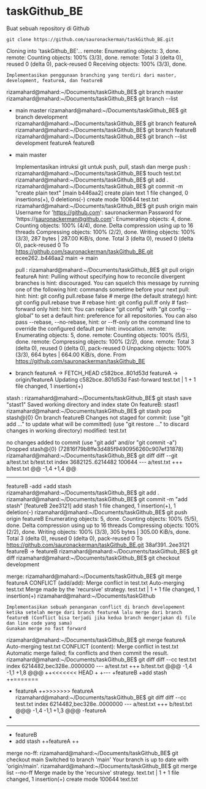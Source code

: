 # taskGithub_BE

   Buat sebuah repository di Github
    
    git clone https://github.com/sauronackerman/taskGithub_BE.git
Cloning into 'taskGithub_BE'...
remote: Enumerating objects: 3, done.
remote: Counting objects: 100% (3/3), done.
remote: Total 3 (delta 0), reused 0 (delta 0), pack-reused 0
Receiving objects: 100% (3/3), done.

    
    Implementasikan penggunaan branching yang terdiri dari master, development, featureA, dan featureB
    
rizamahard@mahard:~/Documents/taskGithub_BE$ git branch master
rizamahard@mahard:~/Documents/taskGithub_BE$ git branch --list
* main
  master
rizamahard@mahard:~/Documents/taskGithub_BE$ git branch development
rizamahard@mahard:~/Documents/taskGithub_BE$ git branch featureA
rizamahard@mahard:~/Documents/taskGithub_BE$ git branch featureB
rizamahard@mahard:~/Documents/taskGithub_BE$ git branch --list
  development
  featureA
  featureB
* main
  master

    
    Implementasikan intruksi git untuk push, pull, stash dan merge
    push :
rizamahard@mahard:~/Documents/taskGithub_BE$ touch test.txt
rizamahard@mahard:~/Documents/taskGithub_BE$ git add .
rizamahard@mahard:~/Documents/taskGithub_BE$ git commit -m "create plain text"
[main b446aa2] create plain text
 1 file changed, 0 insertions(+), 0 deletions(-)
 create mode 100644 test.txt
rizamahard@mahard:~/Documents/taskGithub_BE$ git push origin main
Username for 'https://github.com': sauronackerman
Password for 'https://sauronackerman@github.com': 
Enumerating objects: 4, done.
Counting objects: 100% (4/4), done.
Delta compression using up to 16 threads
Compressing objects: 100% (2/2), done.
Writing objects: 100% (3/3), 287 bytes | 287.00 KiB/s, done.
Total 3 (delta 0), reused 0 (delta 0), pack-reused 0
To https://github.com/sauronackerman/taskGithub_BE.git
   ecee262..b446aa2  main -> main
   
   pull :
rizamahard@mahard:~/Documents/taskGithub_BE$ git pull origin featureA
hint: Pulling without specifying how to reconcile divergent branches is
hint: discouraged. You can squelch this message by running one of the following
hint: commands sometime before your next pull:
hint: 
hint:   git config pull.rebase false  # merge (the default strategy)
hint:   git config pull.rebase true   # rebase
hint:   git config pull.ff only       # fast-forward only
hint: 
hint: You can replace "git config" with "git config --global" to set a default
hint: preference for all repositories. You can also pass --rebase, --no-rebase,
hint: or --ff-only on the command line to override the configured default per
hint: invocation.
remote: Enumerating objects: 5, done.
remote: Counting objects: 100% (5/5), done.
remote: Compressing objects: 100% (2/2), done.
remote: Total 3 (delta 0), reused 0 (delta 0), pack-reused 0
Unpacking objects: 100% (3/3), 664 bytes | 664.00 KiB/s, done.
From https://github.com/sauronackerman/taskGithub_BE
 * branch            featureA   -> FETCH_HEAD
   c582bce..801d53d  featureA   -> origin/featureA
Updating c582bce..801d53d
Fast-forward
 test.txt | 1 +
 1 file changed, 1 insertion(+)

stash :
rizamahard@mahard:~/Documents/taskGithub_BE$ git stash save "stast1"
Saved working directory and index state On featureB: stast1
rizamahard@mahard:~/Documents/taskGithub_BE$ git stash pop stash@{0}
On branch featureB
Changes not staged for commit:
  (use "git add <file>..." to update what will be committed)
  (use "git restore <file>..." to discard changes in working directory)
	modified:   test.txt

no changes added to commit (use "git add" and/or "git commit -a")
Dropped stash@{0} (72816f79b8ffe3d485f9490956260c907ef31878)
rizamahard@mahard:~/Documents/taskGithub_BE$ git diff
diff --git a/test.txt b/test.txt
index 3682125..6214482 100644
--- a/test.txt
+++ b/test.txt
@@ -1,4 +1,4 @@
 
 ---
 featureB
-add
+add stash
rizamahard@mahard:~/Documents/taskGithub_BE$ git add .
rizamahard@mahard:~/Documents/taskGithub_BE$ git commit -m "add stash"
[featureB 2ee3121] add stash
 1 file changed, 1 insertion(+), 1 deletion(-)
rizamahard@mahard:~/Documents/taskGithub_BE$ git push origin featureB
Enumerating objects: 5, done.
Counting objects: 100% (5/5), done.
Delta compression using up to 16 threads
Compressing objects: 100% (2/2), done.
Writing objects: 100% (3/3), 305 bytes | 305.00 KiB/s, done.
Total 3 (delta 0), reused 0 (delta 0), pack-reused 0
To https://github.com/sauronackerman/taskGithub_BE.git
   38af391..2ee3121  featureB -> featureB
rizamahard@mahard:~/Documents/taskGithub_BE$ git diff
rizamahard@mahard:~/Documents/taskGithub_BE$ git checkout development


merge:
rizamahard@mahard:~/Documents/taskGithub_BE$ git merge featureA
CONFLICT (add/add): Merge conflict in test.txt
Auto-merging test.txt
Merge made by the 'recursive' strategy.
 test.txt | 1 +
 1 file changed, 1 insertion(+)
rizamahard@mahard:~/Documents/taskGithub

    Implementasikan sebuah penanganan conflict di branch developement ketika setelah merge dari branch featureA lalu merge dari branch featureB (Conflict bisa terjadi jika kedua branch mengerjakan di file dan line code yang sama)
    Gunakan merge no fast forward
rizamahard@mahard:~/Documents/taskGithub_BE$ git merge featureA
Auto-merging test.txt
CONFLICT (content): Merge conflict in test.txt
Automatic merge failed; fix conflicts and then commit the result.
rizamahard@mahard:~/Documents/taskGithub_BE$ git diff
diff --cc test.txt
index 6214482,bec328e..0000000
--- a/test.txt
+++ b/test.txt
@@@ -1,4 -1,1 +1,8 @@@
++<<<<<<< HEAD
 +
 +---
 +featureB
 +add stash
++=======
+ featureA
++>>>>>>> featureA
rizamahard@mahard:~/Documents/taskGithub_BE$ git diff
diff --cc test.txt
index 6214482,bec328e..0000000
--- a/test.txt
+++ b/test.txt
@@@ -1,4 -1,1 +1,3 @@@
 -featureA
 +
- ---
- featureB
- add stash
++featureA
++

merge no-ff:
rizamahard@mahard:~/Documents/taskGithub_BE$ git checkout main
Switched to branch 'main'
Your branch is up to date with 'origin/main'.
rizamahard@mahard:~/Documents/taskGithub_BE$ git merge list --no-ff
Merge made by the 'recursive' strategy.
 text.txt | 1 +
 1 file changed, 1 insertion(+)
 create mode 100644 text.txt
